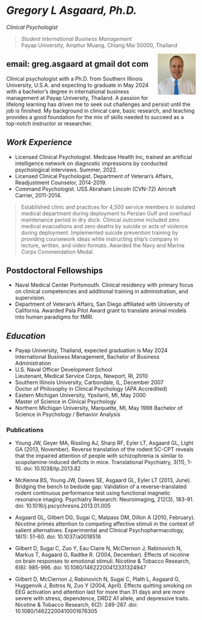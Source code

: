 # _Gregory L Asgaard, Ph.D._<br />
_Clinical Psychologist_<br />
> _Student International Business Management_<br />
> Payap University,
> Amphur Muang, Chiang Mai 50000, Thailand

<img src="Greg_Photoshop_Tie.png" width="20%" align="right">

## email: greg.asgaard at gmail dot com
 
Clinical psychologist with a Ph.D. from Southern Illinois University, U.S.A. and expecting to graduate in May 2024 with a bachelor’s degree in international business management at Payap University, Thailand. A passion for lifelong learning has driven me to seek out challenges and persist until the job is finished. My background in clinical care, basic research, and teaching provides a good foundation for the mix of skills needed to succeed as a top-notch instructor or researcher.
 
## _Work Experience_

- Licensed Clinical Psychologist. Medcase Health Inc, trained an artificial intelligence network on diagnostic impressions by conducted psychological interviews. Summer, 2022. <br />
- Licensed Clinical Psychologist. Department of Veteran’s Affairs, Readjustment Counselor, 2014-2019. <br />
- Command Psychologist. USS Abraham Lincoln (CVN-72) Aircraft Carrier, 2011-2014. <br />

> Established clinic and practices for 4,500 service members in isolated medical department during deployment to Persian Gulf and overhaul maintenance period in dry dock. Clinical outcome included zero medical evacuations and zero deaths by suicide or acts of violence during deployment. Implemented suicide prevention training by providing coursework ideas while instructing ship’s company in lecture, written, and video formats. Awarded the Navy and Marine Corps Commendation Medal.<br />

## Postdoctoral Fellowships

- Naval Medical Center Portsmouth. Clinical residency with primary focus on clinical competencies and additional training in administration, and supervision.<br />
- Department of Veteran’s Affairs, San Diego affiliated with University of California. Awarded Pala Pilot Award grant to translate animal models into human paradigms for fMRI.<br />
 
## _Education_

- Payap University, Thailand, expected graduation is May 2024<br />
International Business Management, Bachelor of Business Administration<br />
- U.S. Naval Officer Development School<br />
Lieutenant, Medical Service Corps, Newport, RI, 2010<br />
- Southern Illinois University, Carbondale, IL, December 2007<br />
Doctor of Philosophy in Clinical Psychology (APA Accredited)<br />
- Eastern Michigan University, Ypsilanti, MI, May 2000<br />
Master of Science in Clinical Psychology<br />
- Northern Michigan University, Marquette, MI, May 1998
Bachelor of Science in Psychology / Behavior Analysis

### Publications

* Young JW, Geyer MA, Rissling AJ, Sharp RF, Eyler LT, Asgaard GL, Light GA (2013, November). Reverse translation of the rodent 5C-CPT reveals that the impaired attention of people with schizophrenia is similar to scopolamine-induced deficits in mice. Translational Psychiatry, 3(11), 1-10. doi: 10.1038/tp.2013.82

* McKenna BS, Young JW, Dawes SE, Asgaard GL, Eyler LT (2013, June). Bridging the bench to bedside gap: Validation of a reverse-translated rodent continuous performance test using functional magnetic resonance imaging. Psychiatry Research: Neuroimaging, 212(3), 183-91. doi: 10.1016/j.pscychresns.2013.01.005

* Asgaard GL, Gilbert DG, Sugai C, Malpass DM, Dillon A (2010, February). Nicotine primes attention to competing affective stimuli in the context of salient alternatives. Experimental and Clinical Psychopharmacology, 18(1): 51-60. doi: 10.1037/a0018516

* Gilbert D, Sugai C, Zuo Y, Eau Claire N, McClernon J, Rabinovich N, Markus T, Asgaard G, Radtke R. (2004, December). Effects of nicotine on brain responses to emotional stimuli. Nicotine & Tobacco Research, 6(6): 985-996. doi: 10.1080/14622200412331324947

* Gilbert D, McClernon J, Rabinovich N, Sugai C, Plath L, Asgaard G, Huggenvik J, Botros N, Zuo Y (2004, April). Effects quitting smoking on EEG activation and attention last for more than 31 days and are more severe with stress, dependence, DRD2 A1 allele, and depressive traits. Nicotine & Tobacco Research, 6(2): 249-267. doi: 10.1080/14622200410001676305

